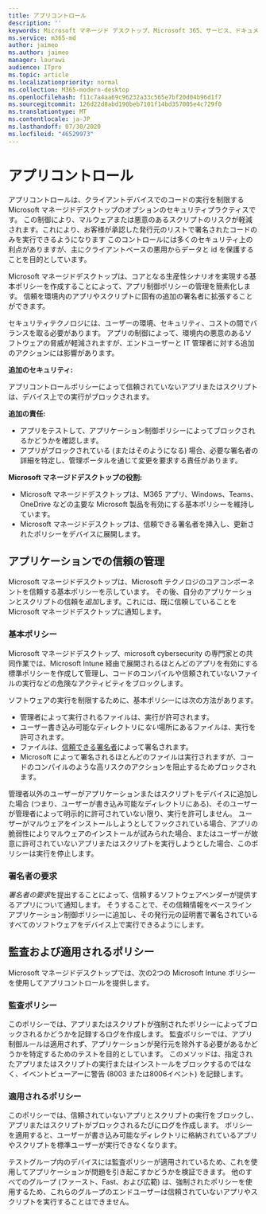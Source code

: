 ```yaml
---
title: アプリコントロール
description: ''
keywords: Microsoft マネージド デスクトップ、Microsoft 365、サービス、ドキュメント
ms.service: m365-md
author: jaimeo
ms.author: jaimeo
manager: laurawi
audience: ITpro
ms.topic: article
ms.localizationpriority: normal
ms.collection: M365-modern-desktop
ms.openlocfilehash: f11c7a4aa69c96232a33c565e7bf20d04b96d1f7
ms.sourcegitcommit: 126d22d8abd190beb7101f14bd357005e4c729f0
ms.translationtype: MT
ms.contentlocale: ja-JP
ms.lasthandoff: 07/30/2020
ms.locfileid: "46529973"
---
```

# <a name="app-control"></a>アプリコントロール

アプリコントロールは、クライアントデバイスでのコードの実行を制限する Microsoft マネージドデスクトップのオプションのセキュリティプラクティスです。 この制御により、マルウェアまたは悪意のあるスクリプトのリスクが軽減されます。これにより、お客様が承認した発行元のリストで署名されたコードのみを実行できるようになります このコントロールには多くのセキュリティ上の利点がありますが、主にクライアントベースの悪用からデータと id を保護することを目的としています。

Microsoft マネージドデスクトップは、コアとなる生産性シナリオを実現する基本ポリシーを作成することによって、アプリ制御ポリシーの管理を簡素化します。 信頼を環境内のアプリやスクリプトに固有の追加の署名者に拡張することができます。 


セキュリティテクノロジには、ユーザーの環境、セキュリティ、コストの間でバランスを取る必要があります。 アプリの制御によって、環境内の悪意のあるソフトウェアの脅威が軽減されますが、エンドユーザーと IT 管理者に対する追加のアクションには影響があります。

**追加のセキュリティ:**

アプリコントロールポリシーによって信頼されていないアプリまたはスクリプトは、デバイス上での実行がブロックされます。

**追加の責任:**

- アプリをテストして、アプリケーション制御ポリシーによってブロックされるかどうかを確認します。
- アプリがブロックされている (またはそのようになる) 場合、必要な署名者の詳細を特定し、管理ポータルを通じて変更を要求する責任があります。

**Microsoft マネージドデスクトップの役割:**

- Microsoft マネージドデスクトップは、M365 アプリ、Windows、Teams、OneDrive などの主要な Microsoft 製品を有効にする基本ポリシーを維持しています。
- Microsoft マネージドデスクトップは、信頼できる署名者を挿入し、更新されたポリシーをデバイスに展開します。


## <a name="managing-trust-in-applications"></a>アプリケーションでの信頼の管理

Microsoft マネージドデスクトップは、Microsoft テクノロジのコアコンポーネントを信頼する基本ポリシーを示しています。 その後、自分のアプリケーションとスクリプトの信頼を*追加*します。これには、既に信頼していることを Microsoft マネージドデスクトップに通知します。

### <a name="base-policy"></a>基本ポリシー

Microsoft マネージドデスクトップ、microsoft cybersecurity の専門家との共同作業では、Microsoft Intune 経由で展開されるほとんどのアプリを有効にする標準ポリシーを作成して管理し、コードのコンパイルや信頼されていないファイルの実行などの危険なアクティビティをブロックします。

ソフトウェアの実行を制限するために、基本ポリシーには次の方法があります。

- 管理者によって実行されるファイルは、実行が許可されます。
- ユーザー書き込み可能なディレクトリに*ない*場所にあるファイルは、実行を許可されます。
- ファイルは、[信頼できる署名者](#signer-requests)によって署名されます。
- Microsoft によって署名されるほとんどのファイルは実行されますが、コードのコンパイルのような高リスクのアクションを阻止するためブロックされます。


管理者以外のユーザーがアプリケーションまたはスクリプトをデバイスに追加した場合 (つまり、ユーザーが書き込み可能なディレクトリにある)、そのユーザーが管理者によって明示的に許可されていない限り、実行を許可しません。 ユーザーがマルウェアをインストールしようとしてフックされている場合、アプリの脆弱性によりマルウェアのインストールが試みられた場合、またはユーザーが故意に許可されていないアプリまたはスクリプトを実行しようとした場合、このポリシーは実行を停止します。

### <a name="signer-requests"></a>署名者の要求

*署名者の要求*を提出することによって、信頼するソフトウェアベンダーが提供するアプリについて通知します。 そうすることで、その信頼情報をベースラインアプリケーション制御ポリシーに追加し、その発行元の証明書で署名されているすべてのソフトウェアをデバイス上で実行できるようにします。

## <a name="audit-and-enforced-policies"></a>監査および適用されるポリシー

Microsoft マネージドデスクトップでは、次の2つの Microsoft Intune ポリシーを使用してアプリコントロールを提供します。

### <a name="audit-policy"></a>監査ポリシー
このポリシーでは、アプリまたはスクリプトが強制されたポリシーによってブロックされるかどうかを記録するログを作成します。 監査ポリシーでは、アプリ制御ルールは適用されず、アプリケーションが発行元を除外する必要があるかどうかを特定するためのテストを目的としています。 このメソッドは、指定されたアプリまたはスクリプトの実行またはインストールをブロックするのではなく、イベントビューアーに警告 (8003 または8006イベント) を記録します。

### <a name="enforced-policy"></a>適用されるポリシー
このポリシーでは、信頼されていないアプリとスクリプトの実行をブロックし、アプリまたはスクリプトがブロックされるたびにログを作成します。 ポリシーを適用すると、ユーザーが書き込み可能なディレクトリに格納されているアプリやスクリプトを標準ユーザーが実行できなくなります。

テストグループ内のデバイスには監査ポリシーが適用されているため、これを使用してアプリケーションが問題を引き起こすかどうかを検証できます。 他のすべてのグループ (ファースト、Fast、および広範) は、強制されたポリシーを使用するため、これらのグループのエンドユーザーは信頼されていないアプリやスクリプトを実行することはできません。








